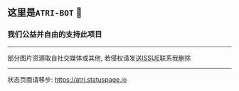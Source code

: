 ## 这里是`ATRI-BOT` 👋
### 我们公益并自由的支持此项目

---

部分图片资源取自社交媒体或其他, 若侵权请发送[ISSUE](https://github.com/ATRI-BOT-P/ATRI-BOT-PUBLIC/issues/new)联系我删除

---

状态页面请移步: https://atri.statuspage.io
